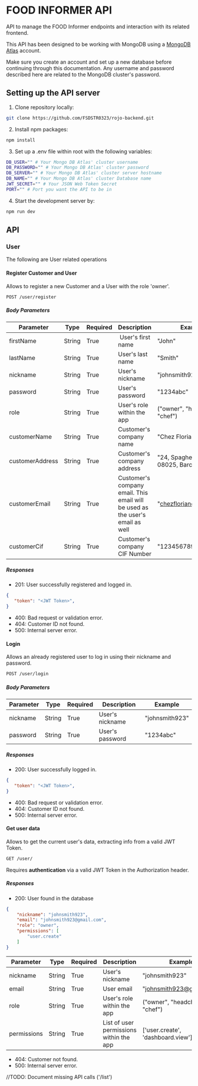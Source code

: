 # FOOD INFORMER API

API to manage the FOOD Informer endpoints and interaction with its related frontend. 

This API has been designed to be working with MongoDB using a [MongoDB Atlas](https://www.mongodb.com/atlas/database) account. 

Make sure you create an account and set up a new database before continuing through this documentation. Any username and password described here are related to the MongoDB cluster's password.

## Setting up the API server

1. Clone repository locally:

```bash
git clone https://github.com/FSDSTR0323/rojo-backend.git
```

2. Install npm packages:

```bash
npm install
```

3.  Set up a .env file within root with the following variables:

```bash
DB_USER="" # Your Mongo DB Atlas' cluster username
DB_PASSWORD="" # Your Mongo DB Atlas' cluster password
DB_SERVER="" # Your Mongo DB Atlas' cluster server hostname
DB_NAME="" # Your Mongo DB Atlas' cluster Database name
JWT_SECRET="" # Your JSON Web Token Secret
PORT="" # Port you want the API to be in
```

4.  Start the development server by:

```bash
npm run dev
```

## API

### User

The following are User related operations

#### Register Customer and User

Allows to register a new Customer and a User with the role 'owner'.

```bash
POST /user/register
```

##### Body Parameters

| Parameter | Type | Required | Description | Example |
|-----------|------|----------|-------------|---------|
| firstName | String | True | User's first name | "John" |
| lastName | String | True | User's last name | "Smith" |
| nickname | String |  True | User's nickname | "johnsmith923" |
| password | String | True | User's password | "1234abc" |
| role | String | True | User's role within the app | ("owner", "headchef", "chef") |
| customerName | String | True | Customer's company name | "Chez Florian" |
| customerAddress | String | True | Customer's company address | "24, Spaghetti road, 08025, Barcelona" |
| customerEmail | String | True | Customer's company email. This email will be used as the user's email as well | "chezflorian@gmail.com" |
| customerCif | String | True | Customer's company CIF Number | "123456789" |

##### Responses

- 201: User successfully registered and logged in.

```json
{
   "token": "<JWT Token>",
}
```

- 400: Bad request or validation error.
- 404: Customer ID not found.
- 500: Internal server error.


#### Login

Allows an already registered user to log in using their nickname and password.

```bash
POST /user/login
```

##### Body Parameters

| Parameter | Type | Required | Description | Example |
|-----------|------|----------|-------------|---------|
| nickname | String |  True | User's nickname | "johnsmith923" |
| password | String | True | User's password | "1234abc" |


##### Responses

- 200: User successfully logged in.

```json
{
   "token": "<JWT Token>",
}
```

- 400: Bad request or validation error.
- 404: Customer ID not found.
- 500: Internal server error.


#### Get user data

Allows to get the current user's data, extracting info from a valid JWT Token.

```bash
GET /user/
```

Requires **authentication** via a valid JWT Token in the Authorization header.


##### Responses

- 200: User found in the database

```json
{
    "nickname": "johnsmith923",
    "email": "johnsmith923@gmail.com",
    "role": "owner",
    "permissions": [
        "user.create"
    ]
}
```

| Parameter | Type | Required | Description | Example |
|-----------|------|----------|-------------|---------|
| nickname | String |  True | User's nickname | "johnsmith923" |
| email | String | True | User email | "johnsmith923@gmail.com" |
| role | String | True | User's role within the app | ("owner", "headchef", "chef") |
| permissions | String | True | List of user permissions within the app | ['user.create', 'dashboard.view'] |

- 404: Customer not found.
- 500: Internal server error.


//TODO: Document missing API calls ('/list')